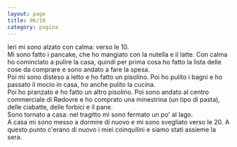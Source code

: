 ```yaml
--- 
layout: page
title: 06/10
category: pagina
---
```


Ieri mi sono alzato con calma: verso le 10.  
Mi sono fatto i pancake, che ho mangiato con la nutella e il latte.
Con calma ho cominciato a pulire la casa, quindi per prima cosa ho
fatto la lista delle cose da comprare e sono andato a fare la spesa.  
Poi mi sono disteso a letto e ho fatto un pisolino. Poi ho pulito i bagni e ho
passato il mocio in casa, ho anche pulito la cucina.  
Poi ho pranzato e ho fatto un altro pisolino. Poi sono andato al centro
commerciale di Rødovre e ho comprato una minestrina (un tipo di pasta), delle
ciabatte, delle forbici e il pane.  
Sono tornato a casa: nel tragitto mi sono fermato un po' al lago.  
A casa mi sono messo a dormire di nuovo e mi sono svegliato verso le 20. A
questo punto c'erano di nuovo i miei coinquilini e siamo stati assieme la sera.
